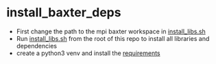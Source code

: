 # install_baxter_deps

* First change the path to the mpi baxter workspace in [install_libs.sh](install_libs.sh)
* Run [install_libs.sh](install_libs.sh) from the root of this repo to install all libraries and dependencies
* create a python3 venv and install the [requirements](baxter_venv/requirements.txt)
